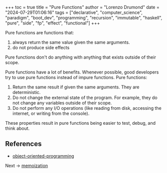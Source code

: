 +++
toc = true
title = "Pure Functions"
author = "Lorenzo Drumond"
date = "2024-07-29T01:06:16"
tags = ["declarative",  "computer_science",  "paradigm",  "boot_dev",  "programming",  "recursion",  "immutable",  "haskell",  "pure",  "side",  "fp",  "effect",  "functional"]
+++



Pure functions are functions that:

1. always return the same value given the same arguments.
2. do not produce side effects

Pure functions don't do anything with anything that exists outside of their scope.

Pure functions have a lot of benefits. Whenever possible, good developers try to use pure functions instead of impure functions. Pure functions:

1. Return the same result if given the same arguments. They are deterministic.
2. Do not change the external state of the program. For example, they do not change any variables outside of their scope.
3. Do not perform any I/O operations (like reading from disk, accessing the internet, or writing from the console).

These properties result in pure functions being easier to test, debug, and think about.

## References
- [object-oriented-programming](/wiki/object-oriented-programming/)

Next -> [memoization](/wiki/memoization/)
